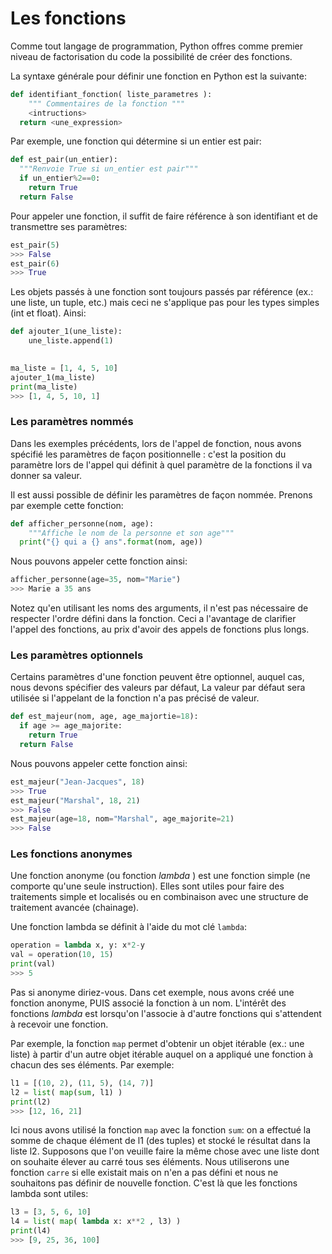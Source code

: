 # Les fonctions

Comme tout langage de programmation, Python offres comme premier niveau de factorisation du code la possibilité de créer des fonctions. 

La syntaxe générale pour définir une fonction en Python est la suivante: 

```python
def identifiant_fonction( liste_parametres ):
	""" Commentaires de la fonction """
	<intructions>
  return <une_expression>
```

Par exemple, une fonction qui détermine si un entier est pair: 

```python
def est_pair(un_entier):
  """Renvoie True si un_entier est pair"""
  if un_entier%2==0:
    return True
  return False
```

Pour appeler une fonction, il suffit de faire référence à son identifiant et de transmettre ses paramètres:

```python
est_pair(5)
>>> False
est_pair(6)
>>> True
```

Les objets passés à une fonction sont toujours passés par référence (ex.: une liste, un tuple, etc.) mais ceci ne s'applique pas pour les types simples (int et float). Ainsi: 

```python
def ajouter_1(une_liste):
	une_liste.append(1)

  
ma_liste = [1, 4, 5, 10]
ajouter_1(ma_liste)
print(ma_liste)
>>> [1, 4, 5, 10, 1]
```

### Les paramètres nommés

Dans les exemples précédents, lors de l'appel de fonction,  nous avons spécifié les paramètres de façon positionnelle : c'est la position du paramètre lors de l'appel qui définit à quel paramètre de la fonctions il va donner sa valeur. 

Il est aussi possible de définir les paramètres de façon nommée. Prenons par exemple cette fonction: 

```python
def afficher_personne(nom, age):
	"""Affiche le nom de la personne et son age"""
  print("{} qui a {} ans".format(nom, age))
```

Nous pouvons appeler cette fonction ainsi: 

```python
afficher_personne(age=35, nom="Marie")
>>> Marie a 35 ans
```

Notez qu'en utilisant les noms des arguments, il n'est pas nécessaire de respecter l'ordre défini dans la fonction. Ceci a l'avantage de clarifier l'appel des fonctions, au prix d'avoir des appels de fonctions plus longs. 

### Les paramètres optionnels

Certains paramètres d'une fonction peuvent être optionnel, auquel cas, nous devons spécifier des valeurs par défaut, La valeur par défaut sera utilisée si l'appelant de la fonction n'a pas précisé de valeur. 

```python
def est_majeur(nom, age, age_majortie=18):
  if age >= age_majorite:
    return True
  return False
```

Nous pouvons appeler cette fonction ainsi: 

```python
est_majeur("Jean-Jacques", 18)
>>> True
est_majeur("Marshal", 18, 21)
>>> False
est_majeur(age=18, nom="Marshal", age_majorite=21)
>>> False
```

### Les fonctions anonymes

Une fonction anonyme (ou fonction *lambda* ) est une fonction simple (ne comporte qu'une seule instruction). Elles sont utiles pour faire des traitements simple et localisés ou en combinaison avec une structure de traitement avancée (chainage). 

Une fonction lambda se définit à l'aide du mot clé `lambda`: 

```python
operation = lambda x, y: x*2-y
val = operation(10, 15)
print(val)
>>> 5
```

Pas si anonyme diriez-vous. Dans cet exemple, nous avons créé une fonction anonyme, PUIS associé la fonction à un nom. L'intérêt des fonctions *lambda* est lorsqu'on l'associe à d'autre fonctions qui s'attendent à recevoir une fonction. 

Par exemple, la fonction `map` permet d'obtenir un objet itérable (ex.: une liste) à partir d'un autre objet itérable auquel on a appliqué une fonction à chacun des ses éléments. Par exemple: 

```python
l1 = [(10, 2), (11, 5), (14, 7)]
l2 = list( map(sum, l1) )
print(l2)
>>> [12, 16, 21]
```

Ici nous avons utilisé la fonction `map` avec la fonction `sum`: on a effectué la somme de chaque élément de l1 (des tuples) et stocké le résultat dans la liste l2. Supposons que l'on veuille faire la même chose avec une liste dont on souhaite élever au carré tous ses éléments. Nous utiliserons une fonction `carre` si elle existait mais on n'en a pas défini et nous ne souhaitons pas définir de nouvelle fonction. C'est là que les fonctions lambda sont utiles: 

```python
l3 = [3, 5, 6, 10]
l4 = list( map( lambda x: x**2 , l3) )
print(l4)
>>> [9, 25, 36, 100]
```



